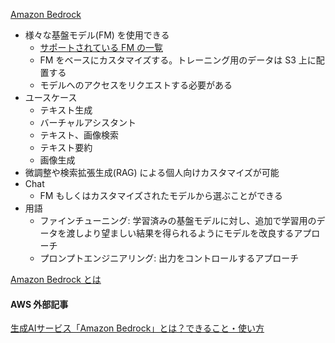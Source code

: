 
[Amazon Bedrock](https://aws.amazon.com/jp/bedrock/)

* 様々な基盤モデル(FM) を使用できる
  * [サポートされている FM の一覧](https://docs.aws.amazon.com/ja_jp/bedrock/latest/userguide/models-supported.html)
  * FM をベースにカスタマイズする。トレーニング用のデータは S3 上に配置する
  * モデルへのアクセスをリクエストする必要がある
* ユースケース
  * テキスト生成
  * バーチャルアシスタント
  * テキスト、画像検索
  * テキスト要約
  * 画像生成
* 微調整や検索拡張生成(RAG) による個人向けカスタマイズが可能
* Chat
  * FM もしくはカスタマイズされたモデルから選ぶことができる
* 用語
  * ファインチューニング: 学習済みの基盤モデルに対し、追加で学習用のデータを渡しより望ましい結果を得られるようにモデルを改良するアプローチ
  * プロンプトエンジニアリング: 出力をコントロールするアプローチ


[Amazon Bedrock とは](https://docs.aws.amazon.com/ja_jp/bedrock/latest/userguide/what-is-bedrock.html)


#### AWS 外部記事

[生成AIサービス「Amazon Bedrock」とは？できること・使い方](https://business.ntt-east.co.jp/content/cloudsolution/column-487.html)


